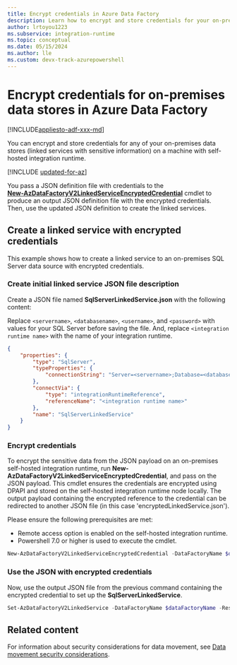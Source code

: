 ```yaml
---
title: Encrypt credentials in Azure Data Factory
description: Learn how to encrypt and store credentials for your on-premises data stores on a machine with self-hosted integration runtime.
author: lrtoyou1223
ms.subservice: integration-runtime
ms.topic: conceptual
ms.date: 05/15/2024
ms.author: lle
ms.custom: devx-track-azurepowershell
---
```


# Encrypt credentials for on-premises data stores in Azure Data Factory

[!INCLUDE[appliesto-adf-xxx-md](includes/appliesto-adf-xxx-md.md)]

You can encrypt and store credentials for any of your on-premises data stores (linked services with sensitive information) on a machine with self-hosted integration runtime.

[!INCLUDE [updated-for-az](~/reusable-content/ce-skilling/azure/includes/updated-for-az.md)]

You pass a JSON definition file with credentials to the <br/>[**New-AzDataFactoryV2LinkedServiceEncryptedCredential**](/powershell/module/az.datafactory/New-AzDataFactoryV2LinkedServiceEncryptedCredential) cmdlet to produce an output JSON definition file with the encrypted credentials. Then, use the updated JSON definition to create the linked services.

## Create a linked service with encrypted credentials

This example shows how to create a linked service to an on-premises SQL Server data source with encrypted credentials.

### Create initial linked service JSON file description

Create a JSON file named **SqlServerLinkedService.json** with the following content:

Replace `<servername>`, `<databasename>`, `<username>`, and `<password>` with values for your SQL Server before saving the file. And, replace `<integration runtime name>` with the name of your integration runtime.

```json
{
    "properties": {
        "type": "SqlServer",
        "typeProperties": {
            "connectionString": "Server=<servername>;Database=<databasename>;User ID=<username>;Password=<password>;Timeout=60"
        },
        "connectVia": {
            "type": "integrationRuntimeReference",
            "referenceName": "<integration runtime name>"
        },
        "name": "SqlServerLinkedService"
    }
}
```

### Encrypt credentials
To encrypt the sensitive data from the JSON payload on an on-premises self-hosted integration runtime, run **New-AzDataFactoryV2LinkedServiceEncryptedCredential**, and pass on the JSON payload. This cmdlet ensures the credentials are encrypted using DPAPI and stored on the self-hosted integration runtime node locally. The output payload containing the encrypted reference to the credential can be redirected to another JSON file (in this case 'encryptedLinkedService.json').

Please ensure the following prerequisites are met:
- Remote access option is enabled on the self-hosted integration runtime.
- Powershell 7.0 or higher is used to execute the cmdlet.

```powershell
New-AzDataFactoryV2LinkedServiceEncryptedCredential -DataFactoryName $dataFactoryName -ResourceGroupName $ResourceGroupName -IntegrationRuntimeName 'test-selfhost-ir' -DefinitionFile ".\SQLServerLinkedService.json" > encryptedSQLServerLinkedService.json
```

### Use the JSON with encrypted credentials
Now, use the output JSON file from the previous command containing the encrypted credential to set up the **SqlServerLinkedService**.

```powershell
Set-AzDataFactoryV2LinkedService -DataFactoryName $dataFactoryName -ResourceGroupName $ResourceGroupName -Name "EncryptedSqlServerLinkedService" -DefinitionFile ".\encryptedSqlServerLinkedService.json"
```

## Related content
For information about security considerations for data movement, see [Data movement security considerations](data-movement-security-considerations.md).


